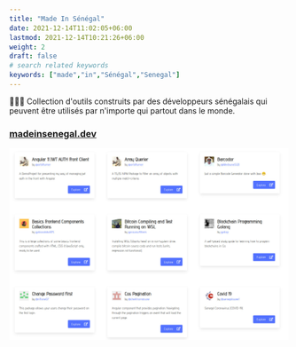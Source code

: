 ```yaml
---
title: "Made In Sénégal"
date: 2021-12-14T11:02:05+06:00
lastmod: 2021-12-14T10:21:26+06:00
weight: 2
draft: false
# search related keywords
keywords: ["made","in","Sénégal","Senegal"]
---
```


👨🏽‍💻 Collection d'outils construits par des développeurs sénégalais qui peuvent être utilisés par n'importe qui partout dans le monde.

### [madeinsenegal.dev](https://www.madeinsenegal.dev)

[![Cover](cover.jpg "Cover")](https://www.madeinsenegal.dev)